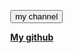 <button onclick="myFunction()">my channel</button>

<script>
function myFunction() {
  alert("join my channel : https://t.me/+FsRZ3UVhQ782MzY9");
}
</script>

<a href="https://github.com/rooted-cyber/"><b>My github</b>

<!DOCTYPE html>
<html>
<head>
  <style>
    body { margin: 0; }
    #video-player {
      width: 100%;
      height: 100vh;
    }
  </style>
</head>
<body>
  <div id="video-player"></div>

  <script src="https://cdn.jsdelivr.net/npm/hls.js@latest"></script>
  <script>
    var video = document.getElementById('video-player');

    if (Hls.isSupported()) {
      var hls = new Hls();
      hls.loadSource('https://feeds.intoday.in/aajtak/api/master.m3u8');
      hls.attachMedia(video);
    }
    else if (video.canPlayType('application/vnd.apple.mpegurl')) {
      video.src = 'https://feeds.intoday.in/aajtak/api/master.m3u8';
    }
  </script>
</body>
</html>

